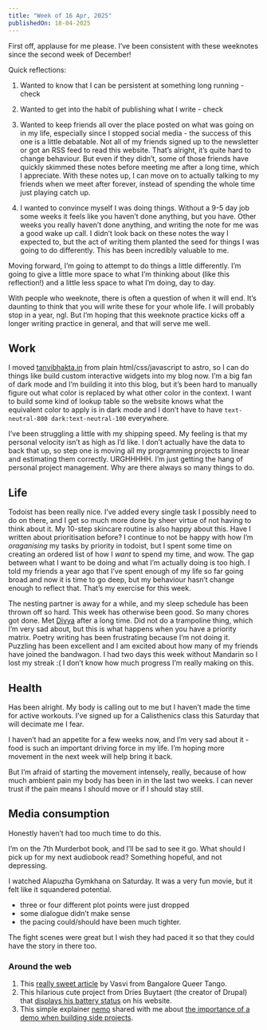 ```yaml
---
title: "Week of 16 Apr, 2025"
publishedOn: 18-04-2025
---
```


First off, applause for me please. I’ve been consistent with these weeknotes since the second week of December!

Quick reflections:

1. Wanted to know that I can be persistent at something long running - check

2. Wanted to get into the habit of publishing what I write - check

3. Wanted to keep friends all over the place posted on what was going on in my life, especially since I stopped social media - the success of this one is a little debatable. Not all of my friends signed up to the newsletter or got an RSS feed to read this website. That’s alright, it’s quite hard to change behaviour. But even if they didn’t, some of those friends have quickly skimmed these notes before meeting me after a long time, which I appreciate. With these notes up, I can move on to actually talking to my friends when we meet after forever, instead of spending the whole time just playing catch up.

4. I wanted to convince myself I was doing things. Without a 9-5 day job some weeks it feels like you haven’t done anything, but you have. Other weeks you really haven’t done anything, and writing the note for me was a good wake up call. I didn’t look back on these notes the way I expected to, but the act of writing them planted the seed for things I was going to do differently. This has been incredibly valuable to me.

Moving forward, I’m going to attempt to do things a little differently. I’m going to give a little more space to what I’m thinking about (like this reflection!) and a little less space to what I’m doing, day to day.

With people who weeknote, there is often a question of when it will end. It’s daunting to think that you will write these for your whole life. I will probably stop in a year, ngl. But I’m hoping that this weeknote practice kicks off a longer writing practice in general, and that will serve me well.

## Work

I moved [tanvibhakta.in](https://tanvibhakta.in) from plain html/css/javascript to astro, so I can do things like build custom interactive widgets into my blog now. I’m a big fan of dark mode and I’m building it into this blog, but it’s been hard to manually figure out what color is replaced by what other color in the context. I want to build some kind of lookup table so the website knows what the equivalent color to apply is in dark mode and I don’t have to have `text-neutral-800 dark:text-neutral-100` everywhere.

I’ve been struggling a little with my shipping speed. My feeling is that my personal velocity isn’t as high as I’d like. I don’t actually have the data to back that up, so step one is moving all my programming projects to linear and estimating them correctly. URGHHHHH. I’m just getting the hang of personal project management. Why are there always so many things to do.

## Life

Todoist has been really nice. I’ve added every single task I possibly need to do on there, and I get so much more done by sheer virtue of not having to think about it. My 10-step skincare routine is also happy about this.
Have I written about prioritisation before? I continue to not be happy with how I’m _oraganising_ my tasks by priority in todoist, but I spent some time on creating an ordered list of how I _want_ to spend my time, and wow. The gap between what I want to be doing and what I’m actually doing is too high. I told my friends a year ago that I’ve spent enough of my life so far going broad and now it is time to go deep, but my behaviour hasn’t change enough to reflect that. That’s my exercise for this week.

The nesting partner is away for a while, and my sleep schedule has been thrown off so hard. This week has otherwise been good. So many chores got done. Met [Divya](https://divyashivaram.substack.com/) after a long time. Did not do a trampoline thing, which I’m very sad about, but this is what happens when you have a priority matrix. Poetry writing has been frustrating because I’m not doing it. Puzzling has been excellent and I am excited about how many of my friends have joined the bandwagon. I had two days this week without Mandarin so I lost my streak :( I don’t know how much progress I’m really making on this.

## Health

Has been alright. My body is calling out to me but I haven’t made the time for active workouts. I’ve signed up for a Calisthenics class this Saturday that will decimate me I fear.

I haven’t had an appetite for a few weeks now, and I’m very sad about it - food is such an important driving force in my life. I’m hoping more movement in the next week will help bring it back.

But I’m afraid of starting the movement intensely, really, because of how much ambient pain my body has been in in the last two weeks. I can never trust if the pain means I should move or if I should stay still.

## Media consumption

Honestly haven’t had too much time to do this.

I’m on the 7th Murderbot book, and I’ll be sad to see it go. What should I pick up for my next audiobook read? Something hopeful, and not depressing.

I watched Alapuzha Gymkhana on Saturday. It was a very fun movie, but it felt like it squandered potential.

- three or four different plot points were just dropped
- some dialogue didn’t make sense
- the pacing could/should have been much tighter.

The fight scenes were great but I wish they had paced it so that they could have the story in there too.

### Around the web

1. This [really sweet article](https://queertangobook.org/tango-joy-from-bengaluru-india/) by Vasvi from Bangalore Queer Tango.
2. This hilarious cute project from Dries Buytaert (the creator of Drupal) that [displays his battery status](https://dri.es/posting-my-phone-battery-status-to-my-site) on his website.
3. This simple explainer [nemo](https://captnemo.in/) shared with me about [the importance of a demo when building side projects](https://mitchellh.com/writing/building-large-technical-projects).